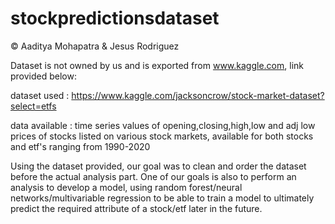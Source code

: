 # stockpredictionsdataset

© Aaditya Mohapatra & Jesus Rodriguez

Dataset is not owned by us and is exported from www.kaggle.com, link provided below: 

dataset used : https://www.kaggle.com/jacksoncrow/stock-market-dataset?select=etfs

data available : time series values of opening,closing,high,low and adj low prices of stocks listed on various stock markets, available for both stocks and etf's ranging from    1990-2020


Using the dataset provided, our goal was to clean and order the dataset before the actual analysis part. One of our goals is also to perform an analysis to develop a model, using random forest/neural networks/multivariable regression to be able to train a model to ultimately predict the required attribute of a stock/etf later in the future.
